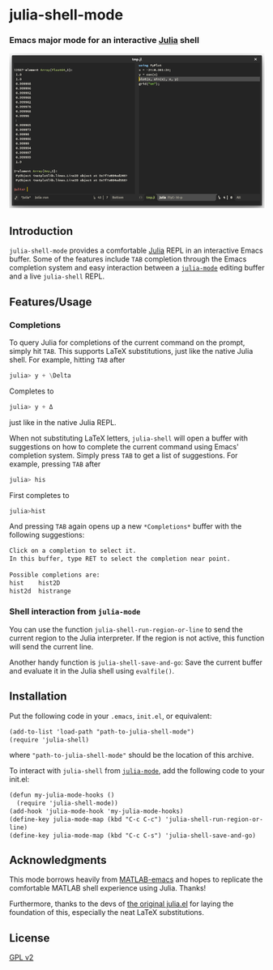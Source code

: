 # julia-shell-mode
### Emacs major mode for an interactive [Julia](http://julialang.org/) shell
![Screenshot](./img/screenshot.png)

## Introduction

`julia-shell-mode` provides a comfortable [Julia](http://julialang.org/) REPL
in an interactive Emacs buffer. Some of the features include `TAB` completion
through the Emacs completion system and easy interaction between a
[`julia-mode`](https://github.com/JuliaLang/julia/blob/master/contrib/julia-mode.el)
editing buffer and a live `julia-shell` REPL.

## Features/Usage

### Completions

To query Julia for completions of the current command on the prompt, simply hit
`TAB`. This supports LaTeX substitutions, just like the native Julia shell. For
example, hitting `TAB` after

```julia
julia> y + \Delta
```

Completes to
```julia
julia> y + Δ
```
just like in the native Julia REPL.

When not substituting LaTeX letters, `julia-shell` will open a buffer with
suggestions on how to complete the current command using Emacs' completion
system. Simply press `TAB` to get a list of suggestions. For example, pressing
`TAB` after

```julia
julia> his
```

First completes to
```julia
julia>hist
```

And pressing `TAB` again opens up a new `*Completions*` buffer with the
following suggestions:

```
Click on a completion to select it.
In this buffer, type RET to select the completion near point.

Possible completions are:
hist 	hist2D
hist2d 	histrange
```

### Shell interaction from `julia-mode`

You can use the function `julia-shell-run-region-or-line` to send the current
region to the Julia interpreter. If the region is not active, this function
will send the current line.

Another handy function is `julia-shell-save-and-go`: Save the current buffer
and evaluate it in the Julia shell using `evalfile()`.

## Installation

Put the following code in your `.emacs`, `init.el`, or equivalent:
```elisp
(add-to-list 'load-path "path-to-julia-shell-mode")
(require 'julia-shell)
```
where `"path-to-julia-shell-mode"` should be the location of this archive.

To interact with `julia-shell` from
[`julia-mode`](https://github.com/JuliaLang/julia/blob/master/contrib/julia-mode.el),
add the following code to your init.el:
```elisp
(defun my-julia-mode-hooks ()
  (require 'julia-shell-mode))
(add-hook 'julia-mode-hook 'my-julia-mode-hooks)
(define-key julia-mode-map (kbd "C-c C-c") 'julia-shell-run-region-or-line)
(define-key julia-mode-map (kbd "C-c C-s") 'julia-shell-save-and-go)
```

## Acknowledgments

This mode borrows heavily from
[MATLAB-emacs](http://matlab-emacs.sourceforge.net/) and hopes to replicate the
comfortable MATLAB shell experience using Julia. Thanks!

Furthermore, thanks to the devs of
[the original julia.el](https://github.com/JuliaLang/julia/blob/master/contrib/julia-mode.el)
for laying the foundation of this, especially the neat LaTeX substitutions.

## License

[GPL v2](https://www.gnu.org/licenses/old-licenses/gpl-2.0.en.html)
